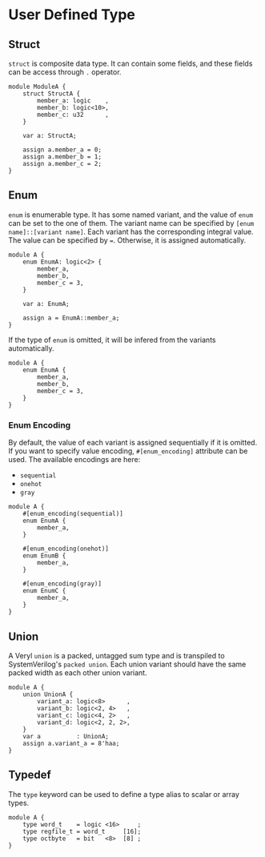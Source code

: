 # User Defined Type

## Struct

`struct` is composite data type.
It can contain some fields, and these fields can be access through `.` operator.

```veryl,playground
module ModuleA {
    struct StructA {
        member_a: logic    ,
        member_b: logic<10>,
        member_c: u32      ,
    }

    var a: StructA;

    assign a.member_a = 0;
    assign a.member_b = 1;
    assign a.member_c = 2;
}
```

## Enum

`enum` is enumerable type.
It has some named variant, and the value of `enum` can be set to the one of them.
The variant name can be specified by `[enum name]::[variant name]`.
Each variant has the corresponding integral value.
The value can be specified by `=`.
Otherwise, it is assigned automatically.

```veryl,playground
module A {
    enum EnumA: logic<2> {
        member_a,
        member_b,
        member_c = 3,
    }

    var a: EnumA;

    assign a = EnumA::member_a;
}
```

If the type of `enum` is omitted, it will be infered from the variants automatically.

```veryl,playground
module A {
    enum EnumA {
        member_a,
        member_b,
        member_c = 3,
    }
}
```

### Enum Encoding

By default, the value of each variant is assigned sequentially if it is omitted.
If you want to specify value encoding, `#[enum_encoding]` attribute can be used.
The available encodings are here:

* `sequential`
* `onehot`
* `gray`

```veryl,playground
module A {
    #[enum_encoding(sequential)]
    enum EnumA {
        member_a,
    }

    #[enum_encoding(onehot)]
    enum EnumB {
        member_a,
    }

    #[enum_encoding(gray)]
    enum EnumC {
        member_a,
    }
}
```

## Union

A Veryl `union` is a packed, untagged sum type and is transpiled to SystemVerilog's `packed union`.
Each  union variant should have the same packed width as each other union variant.

```veryl,playground
module A {
    union UnionA {
        variant_a: logic<8>      ,
        variant_b: logic<2, 4>   ,
        variant_c: logic<4, 2>   ,
        variant_d: logic<2, 2, 2>,
    }
    var a          : UnionA;
    assign a.variant_a = 8'haa;
}
```

## Typedef

The `type` keyword can be used to define a type alias to scalar or array types.

```veryl,playground
module A {
    type word_t    = logic <16>     ;
    type regfile_t = word_t     [16];
    type octbyte   = bit   <8>  [8] ;
}
```
